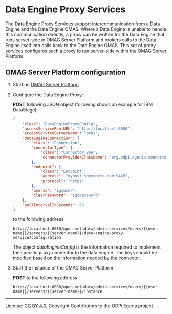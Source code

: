 <!-- SPDX-License-Identifier: CC-BY-4.0 -->
<!-- Copyright Contributors to the ODPi Egeria project. -->

# Data Engine Proxy Services

The Data Engine Proxy Services support intercommunication from a Data Engine and
the Data Engine OMAS. Where a Data Engine is unable to handle this communication
directly, a proxy can be written for the Data Engine that runs server-side in
OMAG Server Platform and brokers calls to the Data Engine itself into calls back
to the Data Engine OMAS. This set of proxy services configures such a proxy to
run server-side within the OMAG Server Platform.

## OMAG Server Platform configuration

1. Start an [OMAG Server Platform](../../../open-metadata-resources/open-metadata-tutorials/omag-server-tutorial)
1. Configure the Data Engine Proxy:

    **POST** following JSON object (following shows an example for IBM DataStage)

    ```json
    {
        "class": "DataEngineProxyConfig",
        "accessServiceRootURL": "http://localhost:8080",
        "accessServiceServerName": "omas",
        "dataEngineConnection": {
            "class": "Connection",
            "connectorType": {
                "class": "ConnectorType",
                "connectorProviderClassName": "org.odpi.egeria.connectors.ibm.datastage.dataengineconnector.DataStageConnectorProvider"
            },
            "endpoint": {
                "class": "Endpoint",
                "address": "myhost.somewhere.com:9445",
                "protocol": "https"
            },
            "userId": "igcuser",
            "clearPassword": "igcpassword"
        },
        "pollIntervalInSeconds": 60
    }
    ```
    
    to the following address

    ```
    http://localhost:8080/open-metadata/admin-services/users/{{user-name}}/servers/{{server-name}}/data-engine-proxy-service/configuration
    ```

    The object *dataEngineConfig* is the information required to implement the specific proxy connector to the data engine. The keys should be modified based on the information needed by the connector.

1. Start the instance of the OMAG Server Platform

    **POST** to the following address
    
    ```
    http://localhost:8080/open-metadata/admin-services/users/{{user-name}}/servers/{{server-name}}/instance
    ```

----
License: [CC BY 4.0](https://creativecommons.org/licenses/by/4.0/),
Copyright Contributors to the ODPi Egeria project.